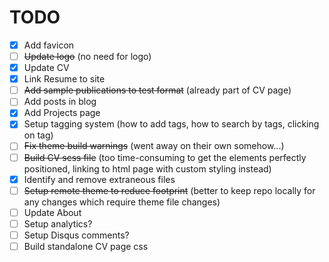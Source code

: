 # TODO

- [x] Add favicon
- [ ] ~~Update logo~~ (no need for logo)
- [x] Update CV
- [x] Link Resume to site
- [ ] ~~Add sample publications to test format~~ (already part of CV page)
- [ ] Add posts in blog
- [x] Add Projects page
- [x] Setup tagging system (how to add tags, how to search by tags, clicking on tag)
- [ ] ~~Fix theme build warnings~~ (went away on their own somehow...)
- [ ] ~~Build CV scss file~~ (too time-consuming to get the elements perfectly positioned, linking to html page with custom styling instead)
- [x] Identify and remove extraneous files
- [ ] ~~Setup remote theme to reduce footprint~~ (better to keep repo locally for any changes which require theme file changes)
- [ ] Update About
- [ ] Setup analytics?
- [ ] Setup Disqus comments?
- [ ] Build standalone CV page css
